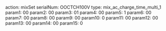 action:
mixSet
serialNum:
OOCTCH100V
type:
mix_ac_charge_time_multi_1
param1:
00
param2:
00
param3:
01
param4:
00
param5:
1
param6:
00
param7:
00
param8:
00
param9:
00
param10:
0
param11:
00
param12:
00
param13:
00
param14:
00
param15:
0
